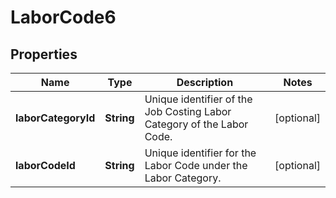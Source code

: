 

# LaborCode6


## Properties

| Name | Type | Description | Notes |
|------------ | ------------- | ------------- | -------------|
|**laborCategoryId** | **String** | Unique identifier of the Job Costing Labor Category of the Labor Code.  |  [optional] |
|**laborCodeId** | **String** | Unique identifier for the Labor Code under the Labor Category.              |  [optional] |



